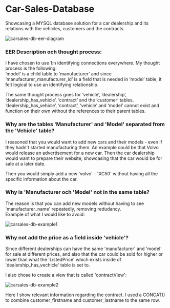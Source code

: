 # Car-Sales-Database
Showcasing a MYSQL database solution for a car dealership and its relations with the vehicles, customers and the contracts.

![carsales-db-eer-diagram](https://user-images.githubusercontent.com/56250367/219063389-dd921f63-5498-4fcc-ba39-09cd70af1428.png)

### EER Description och thought process:  
I have chosen to use 1:n identifying connections everywhere. My thought process is the following:  
‘model’ is a child table to ‘manufacturer’ and since ‘manufacturer_manufacturer_id’ is a field that
is needed in ‘model’ table, it felt logical to use an identifying relationship.

The same thought process goes for ‘vehicle’, ‘dealership’, ‘dealership_has_vehicle’, ‘contract’ and the ‘customer’
tables.
‘dealership_has_vehicle’, ‘contract’, ‘vehicle’ and ‘model’ cannot exist and function on their own
without the references to their parent tables.

### Why are the tables 'Manufacturer' and 'Model' separated from the 'Vehicle' table?  

I reasoned that you would want to add new cars and their models - even if they hadn't started manufacturing them.
An example could be that Volvo would release an advertisement for a new car.
Then the car dealership would want to prepare their website, showcasing that the car would be for sale
at a later date.

Then you would simply add a new 'volvo' - 'XC50' without having all the specific information about the car.

### Why is 'Manufacturer och 'Model' not in the same table?  

The reason is that you can add new models without having to see 'manufacturer_name' repeatedly, removing
redudancy.  
Example of what I would like to avoid:

![carsales-db-example1](https://user-images.githubusercontent.com/56250367/219065990-f85d1113-afda-4db6-8b56-f85d02b705a4.png)


### Why not add the price as a field inside 'vehicle'?  

Since different dealerships can have the same 'manufacturer' and 'model' for sale at different prices, and
also that the car could be sold for higher or lower than what the 'ListedPrice' which exists inside of 'dealership_has_vechicle'
table is set to.

I also chose to create a view that is called 'contractView':

![carsales-db-example2](https://user-images.githubusercontent.com/56250367/219063629-82d90983-b1a3-4b7d-bbbc-db212bf4105f.png)

Here I show relevant information regarding the contract. I used a CONCAT() to combine customer_firstname and customer_lastname to the same row.
